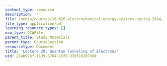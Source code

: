 ```yaml
---
content_type: resource
description: ''
file: /media/courses/10-626-electrochemical-energy-systems-spring-2014/21ab97bf1139670415f5338f163d7360_MIT10_626S14_Lec20.pdf
file_type: application/pdf
learning_resource_types: []
ocw_type: OCWFile
parent_title: Study Materials
parent_type: CourseSection
resourcetype: Document
title: 'Lecture 20: Quantum Tunneling of Electrons'
uid: 21ab97bf-1139-6704-15f5-338f163d7360
---
```

